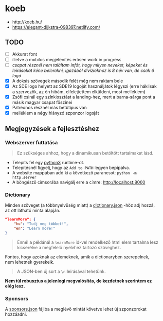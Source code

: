 # koeb

- http://koeb.hu/
- https://elegant-dijkstra-098397.netlify.com/

## TODO

- [ ] Akkurat font
- [ ] illetve a mobilos megjelenítés erősen work in progress
- [ ] *csapat résznél nem találtam infót, hogy milyen neveket, képeket és leírásokat kéne belerakni, igazából divíziókhoz is 8 név van, de csak 6 logó*
- [x] A doksis szövegek második felét még nem raktam bele
- [x] Az SDE logo helyett az SDE19 logoját használjátok légyszi (erre háklisak a szervezők, az én hibám, elfelejtettem elküldeni, most melléklem)
- [x] Zsófi csinál egy színkiosztást a landing-hez, mert a barna-sárga pont a másik magyar csapat főszínei
- [x] Patreonos résznél más betűtípus van
- [x] melléklem a négy hiányzó szponzor logoját

## Megjegyzések a fejlesztéshez

### Webszerver futtatása

> Ez szükséges ahhoz, hogy a dinamikusan betöltött tartalmakat lásd.

- Telepíts fel egy [python3](https://www.python.org/downloads/") runtime-ot.
- Telepítésnél figyelj, hogy az `Add to PATH` legyen bepipálva.
- A website mappában add ki a következő parancsot: `python -m http.server`
- A böngésző címsorába navigálj erre a címre: [http://localhost:8000](http://localhost:8000)

### Dictionary

Minden szöveget (a többnyelvűség miatt) a [dictionary.json](website/content/json/dictionary.json) -höz adj hozzá, az ott látható minta alapján.

```JSON
"learnMore": {
    "hu": "Tudj meg többet!",
    "en": "Learn more!"
}
```

> Ennél a példánál a `learnMore` id-vel rendelkező html elem tartalma lesz kicserélve a megfelelő nyelvhez tartozó szöveghez.

Fontos, hogy azoknak az elemeknek, amik a dictionaryben szerepelnek, nem lehetnek gyerekeik.

> A JSON-ben új sort a `\n` leírásával tehetünk.

**Nem túl robusztus a jelenlegi megvalósítás, de kezdetnek szerintem ez elég lesz.**

### Sponsors

A [sponsors.json](website/content/json/sponsors.json) fájlba a meglévő mintát követve lehet új szponzorokat hozzáadni.

